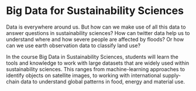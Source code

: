 # Big Data for Sustainability Sciences

Data is everywhere around us. But how can we make use of all this data to answer questions in sustainability sciences? How can twitter data help us to understand where and how severe people are affected by floods? Or how can we use earth observation data to classify land use? 

In the course Big Data in Sustainability Sciences, students will learn the tools and knowledge to work with large datasets that are widely used within sustainability sciences. This ranges from machine-learning approaches to identify objects on satellite images, to working with international supply-chain data to understand global patterns in food, energy and material use. 


```{tableofcontents}
```
